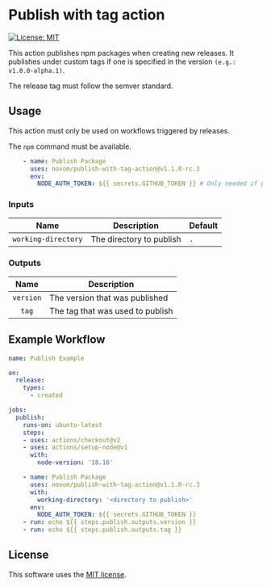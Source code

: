 # Publish with tag action

[![License: MIT](https://img.shields.io/badge/License-MIT-yellow.svg)](https://opensource.org/licenses/MIT)

This action publishes npm packages when creating new releases. It publishes under custom tags if one is specified in the version `(e.g.: v1.0.0-alpha.1)`.

The release tag must follow the semver standard.

## Usage

This action must only be used on workflows triggered by releases.

The `npm` command must be available.

```yaml
    - name: Publish Package
      uses: novom/publish-with-tag-action@v1.1.0-rc.3
      env:
        NODE_AUTH_TOKEN: ${{ secrets.GITHUB_TOKEN }} # Only needed if package is published on github packages
```

### Inputs

|Name               |Description              |Default  |
|:-----------------:|-------------------------|---------|
|`working-directory`|The directory to publish |`.`      |

### Outputs

|Name     |Description                     |
|:-------:|--------------------------------|
|`version`|The version that was published  |
|`tag`    |The tag that was used to publish|

## Example Workflow

```yaml
name: Publish Example

on:
  release:
    types:
      - created

jobs:
  publish:
    runs-on: ubuntu-latest
    steps:
    - uses: actions/checkout@v2
    - uses: actions/setup-node@v1
      with:
        node-version: '18.16'

    - name: Publish Package
      uses: novom/publish-with-tag-action@v1.1.0-rc.3
      with:
        working-directory: '<directory to publish>'
      env:
        NODE_AUTH_TOKEN: ${{ secrets.GITHUB_TOKEN }}
    - run: echo ${{ steps.publish.outputs.version }}
    - run: echo ${{ steps.publish.outputs.tag }}
```

## License

This software uses the [MIT license](LICENSE.txt).
